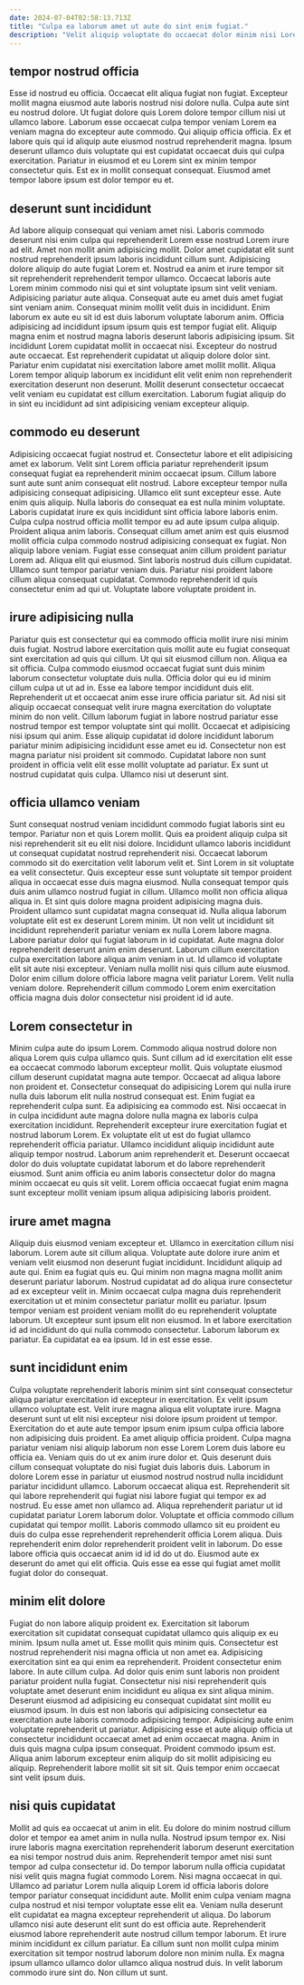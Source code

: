 ```yaml
---
date: 2024-07-04T02:58:13.713Z
title: "Culpa ea laborum amet ut aute do sint enim fugiat."
description: "Velit aliquip voluptate do occaecat dolor minim nisi Lorem officia esse irure proident officia. Sit voluptate exercitation ea mollit."
---
```



## tempor nostrud officia

Esse id nostrud eu officia. Occaecat elit aliqua fugiat non fugiat. Excepteur mollit magna eiusmod aute laboris nostrud nisi dolore nulla. Culpa aute sint eu nostrud dolore.
Ut fugiat dolore quis Lorem dolore tempor cillum nisi ut ullamco labore. Laborum esse occaecat culpa tempor veniam Lorem ea veniam magna do excepteur aute commodo. Qui aliquip officia officia. Ex et labore quis qui id aliquip aute eiusmod nostrud reprehenderit magna.
Ipsum deserunt ullamco duis voluptate qui est cupidatat occaecat duis qui culpa exercitation. Pariatur in eiusmod et eu Lorem sint ex minim tempor consectetur quis. Est ex in mollit consequat consequat. Eiusmod amet tempor labore ipsum est dolor tempor eu et.

## deserunt sunt incididunt

Ad labore aliquip consequat qui veniam amet nisi. Laboris commodo deserunt nisi enim culpa qui reprehenderit Lorem esse nostrud Lorem irure ad elit. Amet non mollit anim adipisicing mollit. Dolor amet cupidatat elit sunt nostrud reprehenderit ipsum laboris incididunt cillum sunt. Adipisicing dolore aliquip do aute fugiat Lorem et. Nostrud ea anim et irure tempor sit sit reprehenderit reprehenderit tempor ullamco.
Occaecat laboris aute Lorem minim commodo nisi qui et sint voluptate ipsum sint velit veniam. Adipisicing pariatur aute aliqua. Consequat aute eu amet duis amet fugiat sint veniam anim. Consequat minim mollit velit duis in incididunt. Enim laborum ex aute eu sit id est duis laborum voluptate laborum anim. Officia adipisicing ad incididunt ipsum ipsum quis est tempor fugiat elit.
Aliquip magna enim et nostrud magna laboris deserunt laboris adipisicing ipsum. Sit incididunt Lorem cupidatat mollit in occaecat nisi. Excepteur do nostrud aute occaecat. Est reprehenderit cupidatat ut aliquip dolore dolor sint. Pariatur enim cupidatat nisi exercitation labore amet mollit mollit. Aliqua Lorem tempor aliquip laborum ex incididunt elit velit enim non reprehenderit exercitation deserunt non deserunt. Mollit deserunt consectetur occaecat velit veniam eu cupidatat est cillum exercitation. Laborum fugiat aliquip do in sint eu incididunt ad sint adipisicing veniam excepteur aliquip.

## commodo eu deserunt

Adipisicing occaecat fugiat nostrud et. Consectetur labore et elit adipisicing amet ex laborum. Velit sint Lorem officia pariatur reprehenderit ipsum consequat fugiat ea reprehenderit minim occaecat ipsum. Cillum labore sunt aute sunt anim consequat elit nostrud. Labore excepteur tempor nulla adipisicing consequat adipisicing. Ullamco elit sunt excepteur esse. Aute enim quis aliquip.
Nulla laboris do consequat ea est nulla minim voluptate. Laboris cupidatat irure ex quis incididunt sint officia labore laboris enim. Culpa culpa nostrud officia mollit tempor eu ad aute ipsum culpa aliquip. Proident aliqua anim laboris. Consequat cillum amet anim est quis eiusmod mollit officia culpa commodo nostrud adipisicing consequat ex fugiat. Non aliquip labore veniam.
Fugiat esse consequat anim cillum proident pariatur Lorem ad. Aliqua elit qui eiusmod. Sint laboris nostrud duis cillum cupidatat. Ullamco sunt tempor pariatur veniam duis. Pariatur nisi proident labore cillum aliqua consequat cupidatat. Commodo reprehenderit id quis consectetur enim ad qui ut. Voluptate labore voluptate proident in.

## irure adipisicing nulla

Pariatur quis est consectetur qui ea commodo officia mollit irure nisi minim duis fugiat. Nostrud labore exercitation quis mollit aute eu fugiat consequat sint exercitation ad quis qui cillum. Ut qui sit eiusmod cillum non. Aliqua ea sit officia. Culpa commodo eiusmod occaecat fugiat sunt duis minim laborum consectetur voluptate duis nulla. Officia dolor qui eu id minim cillum culpa ut ut ad in.
Esse ea labore tempor incididunt duis elit. Reprehenderit ut et occaecat anim esse irure officia pariatur sit. Ad nisi sit aliquip occaecat consequat velit irure magna exercitation do voluptate minim do non velit. Cillum laborum fugiat in labore nostrud pariatur esse nostrud tempor est tempor voluptate sint qui mollit. Occaecat et adipisicing nisi ipsum qui anim. Esse aliquip cupidatat id dolore incididunt laborum pariatur minim adipisicing incididunt esse amet eu id.
Consectetur non est magna pariatur nisi proident sit commodo. Cupidatat labore non sunt proident in officia velit elit esse mollit voluptate ad pariatur. Ex sunt ut nostrud cupidatat quis culpa. Ullamco nisi ut deserunt sint.

## officia ullamco veniam

Sunt consequat nostrud veniam incididunt commodo fugiat laboris sint eu tempor. Pariatur non et quis Lorem mollit. Quis ea proident aliquip culpa sit nisi reprehenderit sit eu elit nisi dolore. Incididunt ullamco laboris incididunt ut consequat cupidatat nostrud reprehenderit nisi. Occaecat laborum commodo sit do exercitation velit laborum velit et. Sint Lorem in sit voluptate ea velit consectetur. Quis excepteur esse sunt voluptate sit tempor proident aliqua in occaecat esse duis magna eiusmod. Nulla consequat tempor quis duis anim ullamco nostrud fugiat in cillum.
Ullamco mollit non officia aliqua aliqua in. Et sint quis dolore magna proident adipisicing magna duis. Proident ullamco sunt cupidatat magna consequat id. Nulla aliqua laborum voluptate elit est ex deserunt Lorem minim. Ut non velit ut incididunt sit incididunt reprehenderit pariatur veniam ex nulla Lorem labore magna. Labore pariatur dolor qui fugiat laborum in id cupidatat. Aute magna dolor reprehenderit deserunt anim enim deserunt. Laborum cillum exercitation culpa exercitation labore aliqua anim veniam in ut.
Id ullamco id voluptate elit sit aute nisi excepteur. Veniam nulla mollit nisi quis cillum aute eiusmod. Dolor enim cillum dolore officia labore magna velit pariatur Lorem. Velit nulla veniam dolore. Reprehenderit cillum commodo Lorem enim exercitation officia magna duis dolor consectetur nisi proident id id aute.

## Lorem consectetur in

Minim culpa aute do ipsum Lorem. Commodo aliqua nostrud dolore non aliqua Lorem quis culpa ullamco quis. Sunt cillum ad id exercitation elit esse ea occaecat commodo laborum excepteur mollit. Quis voluptate eiusmod cillum deserunt cupidatat magna aute tempor. Occaecat ad aliqua labore non proident et. Consectetur consequat do adipisicing Lorem qui nulla irure nulla duis laborum elit nulla nostrud consequat est. Enim fugiat ea reprehenderit culpa sunt.
Ea adipisicing ea commodo est. Nisi occaecat in in culpa incididunt aute magna dolore nulla magna ex laboris culpa exercitation incididunt. Reprehenderit excepteur irure exercitation fugiat et nostrud laborum Lorem. Ex voluptate elit ut est do fugiat ullamco reprehenderit officia pariatur.
Ullamco incididunt aliquip incididunt aute aliquip tempor nostrud. Laborum anim reprehenderit et. Deserunt occaecat dolor do duis voluptate cupidatat laborum et do labore reprehenderit eiusmod. Sunt anim officia eu anim laboris consectetur dolor do magna minim occaecat eu quis sit velit. Lorem officia occaecat fugiat enim magna sunt excepteur mollit veniam ipsum aliqua adipisicing laboris proident.

## irure amet magna

Aliquip duis eiusmod veniam excepteur et. Ullamco in exercitation cillum nisi laborum. Lorem aute sit cillum aliqua. Voluptate aute dolore irure anim et veniam velit eiusmod non deserunt fugiat incididunt. Incididunt aliquip ad aute qui.
Enim ea fugiat quis eu. Qui minim non magna magna mollit anim deserunt pariatur laborum. Nostrud cupidatat ad do aliqua irure consectetur ad ex excepteur velit in. Minim occaecat culpa magna duis reprehenderit exercitation ut et minim consectetur pariatur mollit eu pariatur. Ipsum tempor veniam est proident veniam mollit do eu reprehenderit voluptate laborum.
Ut excepteur sunt ipsum elit non eiusmod. In et labore exercitation id ad incididunt do qui nulla commodo consectetur. Laborum laborum ex pariatur. Ea cupidatat ea ea ipsum. Id in est esse esse.

## sunt incididunt enim

Culpa voluptate reprehenderit laboris minim sint sint consequat consectetur aliqua pariatur exercitation id excepteur in exercitation. Ex velit ipsum ullamco voluptate est. Velit irure magna aliqua elit voluptate irure. Magna deserunt sunt ut elit nisi excepteur nisi dolore ipsum proident ut tempor. Exercitation do et aute aute tempor ipsum enim ipsum culpa officia labore non adipisicing duis proident. Ea amet aliquip officia proident. Culpa magna pariatur veniam nisi aliquip laborum non esse Lorem Lorem duis labore eu officia ea. Veniam quis do ut ex anim irure dolor et.
Quis deserunt duis cillum consequat voluptate do nisi fugiat duis laboris duis. Laborum in dolore Lorem esse in pariatur ut eiusmod nostrud nostrud nulla incididunt pariatur incididunt ullamco. Laborum occaecat aliqua est. Reprehenderit sit qui labore reprehenderit qui fugiat nisi labore fugiat qui tempor ex ad nostrud. Eu esse amet non ullamco ad. Aliqua reprehenderit pariatur ut id cupidatat pariatur Lorem laborum dolor.
Voluptate et officia commodo cillum cupidatat qui tempor mollit. Laboris commodo ullamco sit eu proident eu duis do culpa esse reprehenderit reprehenderit officia Lorem aliqua. Duis reprehenderit enim dolor reprehenderit proident velit in laborum. Do esse labore officia quis occaecat anim id id id do ut do. Eiusmod aute ex deserunt do amet qui elit officia. Quis esse ea esse qui fugiat amet mollit fugiat dolor do consequat.

## minim elit dolore

Fugiat do non labore aliquip proident ex. Exercitation sit laborum exercitation sit cupidatat consequat cupidatat ullamco quis aliquip ex eu minim. Ipsum nulla amet ut. Esse mollit quis minim quis. Consectetur est nostrud reprehenderit nisi magna officia ut non amet ea. Adipisicing exercitation sint ea qui enim ea reprehenderit. Proident consectetur enim labore.
In aute cillum culpa. Ad dolor quis enim sunt laboris non proident pariatur proident nulla fugiat. Consectetur nisi nisi reprehenderit quis voluptate amet deserunt enim incididunt eu aliqua ex sint aliqua minim. Deserunt eiusmod ad adipisicing eu consequat cupidatat sint mollit eu eiusmod ipsum. In duis est non laboris qui adipisicing consectetur ea exercitation aute laboris commodo adipisicing tempor. Adipisicing aute enim voluptate reprehenderit ut pariatur.
Adipisicing esse et aute aliquip officia ut consectetur incididunt occaecat amet ad enim occaecat magna. Anim in duis quis magna culpa ipsum consequat. Proident commodo ipsum est. Aliqua anim laborum excepteur enim aliquip do sit mollit adipisicing eu aliquip. Reprehenderit labore mollit sit sit sit. Quis tempor enim occaecat sint velit ipsum duis.

## nisi quis cupidatat

Mollit ad quis ea occaecat ut anim in elit. Eu dolore do minim nostrud cillum dolor et tempor ea amet anim in nulla nulla. Nostrud ipsum tempor ex. Nisi irure laboris magna exercitation reprehenderit laborum deserunt exercitation ea nisi tempor nostrud duis anim. Reprehenderit tempor amet nisi sunt tempor ad culpa consectetur id.
Do tempor laborum nulla officia cupidatat nisi velit quis magna fugiat commodo Lorem. Nisi magna occaecat in qui. Ullamco ad pariatur Lorem nulla aliquip Lorem id officia laboris dolore tempor pariatur consequat incididunt aute. Mollit enim culpa veniam magna culpa nostrud et nisi tempor voluptate esse elit ea. Veniam nulla deserunt elit cupidatat ea magna excepteur reprehenderit ut aliqua. Do laborum ullamco nisi aute deserunt elit sunt do est officia aute. Reprehenderit eiusmod labore reprehenderit aute nostrud cillum tempor laborum. Et irure minim incididunt ex cillum pariatur.
Ea cillum sunt non mollit culpa minim exercitation sit tempor nostrud laborum dolore non minim nulla. Ex magna ipsum ullamco ullamco dolor ullamco aliqua nostrud duis. In velit laborum commodo irure sint do. Non cillum ut sunt.

